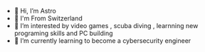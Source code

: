 - 👋 Hi, I’m Astro
- 🎏 I'm From Switzerland
- 👀 I’m interested by video games , scuba diving , learnning new programing skills and PC building
- 📖 I’m currently learning to become a cybersecurity engineer
